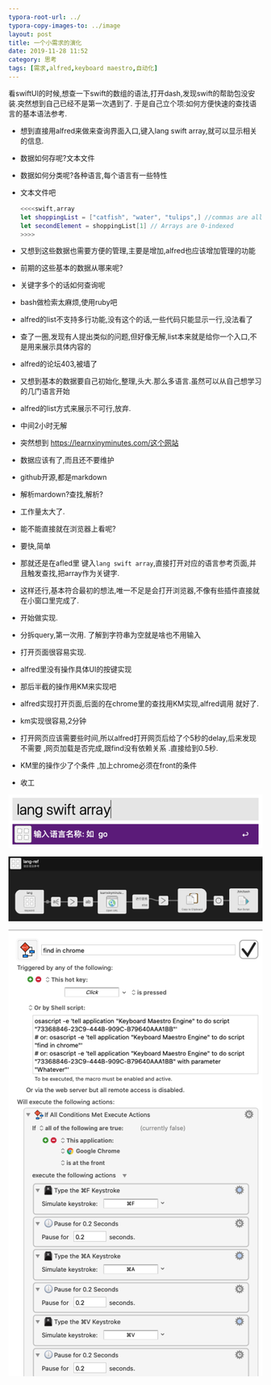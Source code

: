 ```yaml
---
typora-root-url: ../
typora-copy-images-to: ../image
layout: post
title: 一个小需求的演化
date: 2019-11-28 11:52
category: 思考 
tags: [需求,alfred,keyboard maestro,自动化]
---
```




看swiftUI的时候,想查一下swift的数组的语法,打开dash,发现swift的帮助包没安装.突然想到自己已经不是第一次遇到了. 于是自己立个项:如何方便快速的查找语言的基本语法参考.



* 想到直接用alfred来做来查询界面入口,键入lang swift array,就可以显示相关的信息.

*  数据如何存呢?文本文件

* 数据如何分类呢?各种语言,每个语言有一些特性

* 文本文件吧

  ```swift
  <<<<swift,array
  let shoppingList = ["catfish", "water", "tulips",] //commas are allowed after the last element
  let secondElement = shoppingList[1] // Arrays are 0-indexed
  >>>>
  ```

* 又想到这些数据也需要方便的管理,主要是增加,alfred也应该增加管理的功能

* 前期的这些基本的数据从哪来呢?

* 关键字多个的话如何查询呢

* bash做检索太麻烦,使用ruby吧

* alfred的list不支持多行功能,没有这个的话,一些代码只能显示一行,没法看了

* 查了一圈,发现有人提出类似的问题,但好像无解,list本来就是给你一个入口,不是用来展示具体内容的

* alfred的论坛403,被墙了

* 又想到基本的数据要自己初始化,整理,头大.那么多语言.虽然可以从自己想学习的几门语言开始

* alfred的list方式来展示不可行,放弃.

* 中间2小时无解

* 突然想到 https://learnxinyminutes.com/这个网站

* 数据应该有了,而且还不要维护

* github开源,都是markdown

* 解析mardown?查找,解析?

* 工作量太大了.

* 能不能直接就在浏览器上看呢?

* 要快,简单

* 那就还是在afled里 键入`lang swift array`,直接打开对应的语言参考页面,并且触发查找,把array作为关键字.

* 这样还行,基本符合最初的想法,唯一不足是会打开浏览器,不像有些插件直接就在小窗口里完成了.

* 开始做实现.

* 分拆query,第一次用. 了解到字符串为空就是啥也不用输入

* 打开页面很容易实现.

* alfred里没有操作具体UI的按键实现

* 那后半截的操作用KM来实现吧

* alfred实现打开页面,后面的在chrome里的查找用KM实现,alfred调用 就好了.

* km实现很容易,2分钟

* 打开网页应该需要些时间,所以alfred打开网页后给了个5秒的delay,后来发现不需要 ,网页加载是否完成,跟find没有依赖关系 .直接给到0.5秒.

* KM里的操作少了个条件 ,加上chrome必须在front的条件

* 收工

![image-20191128123432754](/image/image-20191128123432754.png)

![image-20191128123512113](/image/image-20191128123512113.png)

![image-20191128123530048](/image/image-20191128123530048.png)

